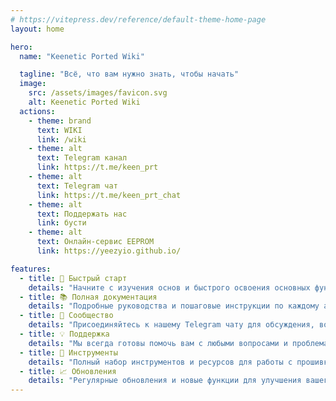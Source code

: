 ```yaml
---
# https://vitepress.dev/reference/default-theme-home-page
layout: home

hero:
  name: "Keenetic Ported Wiki"

  tagline: "Всё, что вам нужно знать, чтобы начать"
  image:
    src: /assets/images/favicon.svg
    alt: Keenetic Ported Wiki
  actions:
    - theme: brand
      text: WIKI
      link: /wiki
    - theme: alt
      text: Telegram канал
      link: https://t.me/keen_prt
    - theme: alt
      text: Telegram чат
      link: https://t.me/keen_prt_chat
    - theme: alt
      text: Поддержать нас
      link: бусти
    - theme: alt
      text: Онлайн-сервис EEPROM
      link: https://yeezyio.github.io/

features:
  - title: 🚀 Быстрый старт
    details: "Начните с изучения основ и быстрого освоения основных функций прошивок Keenetic."
  - title: 📚 Полная документация
    details: "Подробные руководства и пошаговые инструкции по каждому аспекту работы с прошивками."
  - title: 💬 Сообщество
    details: "Присоединяйтесь к нашему Telegram чату для обсуждения, вопросов и обмена опытом."
  - title: 💡 Поддержка
    details: "Мы всегда готовы помочь вам с любыми вопросами и проблемами."
  - title: 🔧 Инструменты
    details: "Полный набор инструментов и ресурсов для работы с прошивками и настройками устройств."
  - title: 📈 Обновления
    details: "Регулярные обновления и новые функции для улучшения вашего опыта."
---
```

